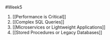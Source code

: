 #Week5 
1. [[Performance is Critical]]
2. [[Complex SQL Queries]]
3. [[Microservices or Lightweight Applications]]
4. [[Stored Procedures or Legacy Databases]]
